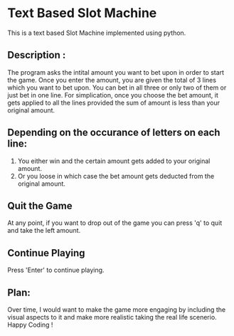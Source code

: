 # Text Based Slot Machine

This is a text based Slot Machine implemented using python.

## Description :
The program asks the intital amount you want to bet upon in order to start the game.
Once you enter the amount, you are given the total of 3 lines which you want to bet upon. You can bet in all three or only two of them or just bet in one line.
For simplication, once you choose the bet amount, it gets applied to all the lines provided the sum of amount is less than your original amount.

## Depending on the occurance of letters on each line: 
1. You either win and the certain amount gets added to your original amount.
2. Or you loose in which case the bet amount gets deducted from the original amount.

## Quit the Game
At any point, if you want to drop out of the game you can press 'q' to quit and take the left amount. 

## Continue Playing
Press 'Enter' to continue playing.

## Plan:
Over time, I would want to make the game more engaging by including the visual aspects to it and make more realistic taking the real life scenerio. Happy Coding !
